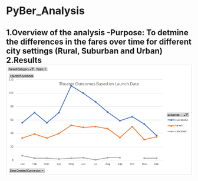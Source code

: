 # PyBer_Analysis

1.Overview of the analysis
-Purpose: To detmine the differences in the fares over time for different city settings (Rural, Suburban and Urban)
2.Results
 ![This is an image](https://github.com/chrisagordon/Module1Challenge/blob/13ba6711a20f47b8e97688c6083544561d696007/Theater_Outcomes_vs_Launch.png)
-
